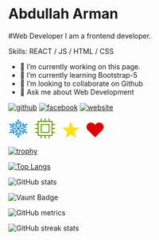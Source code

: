 # Abdullah Arman
#Web Developer
I am a frontend developer.

Skills: REACT / JS / HTML / CSS

- 🔭 I’m currently working on this page. 
- 🌱 I’m currently learning Bootstrap-5 
- 👯 I’m looking to collaborate on Github 
- 💬 Ask me about Web Development 


[<img src='https://cdn.jsdelivr.net/npm/simple-icons@3.0.1/icons/github.svg' alt='github' height='40'>](https://github.com/https://github.com/Abdullah-Ebny-Aziz/Abdullah-Ebny-Aziz)  [<img src='https://cdn.jsdelivr.net/npm/simple-icons@3.0.1/icons/facebook.svg' alt='facebook' height='40'>](https://www.facebook.com/https://www.facebook.com/AbdullahEbnyAzizArman)  [<img src='https://cdn.jsdelivr.net/npm/simple-icons@3.0.1/icons/icloud.svg' alt='website' height='40'>](https://spineldiary.com/)  

<a href='https://archiveprogram.github.com/'><img src='https://raw.githubusercontent.com/acervenky/animated-github-badges/master/assets/acbadge.gif' width='40' height='40'></a> <a href='https://docs.github.com/en/developers'><img src='https://raw.githubusercontent.com/acervenky/animated-github-badges/master/assets/devbadge.gif' width='40' height='40'></a> <a href='https://stars.github.com/'><img src='https://raw.githubusercontent.com/acervenky/animated-github-badges/master/assets/starbadge.gif' width='35' height='35'></a> <a href='https://docs.github.com/en/github/supporting-the-open-source-community-with-github-sponsors'><img src='https://raw.githubusercontent.com/acervenky/animated-github-badges/master/assets/sponsorbadge.gif' width='35' height='35'></a> 

[![trophy](https://github-profile-trophy.vercel.app/?username=https://github.com/Abdullah-Ebny-Aziz/Abdullah-Ebny-Aziz)](https://github.com/ryo-ma/github-profile-trophy)

[![Top Langs](https://github-readme-stats.vercel.app/api/top-langs/?username=https://github.com/Abdullah-Ebny-Aziz/Abdullah-Ebny-Aziz)](https://github.com/anuraghazra/github-readme-stats)

![GitHub stats](https://github-readme-stats.vercel.app/api?username=https://github.com/Abdullah-Ebny-Aziz/Abdullah-Ebny-Aziz&show_icons=true)  

![Vaunt Badge](https://api.vaunt.dev/v1/github/entities/https://github.com/Abdullah-Ebny-Aziz/Abdullah-Ebny-Aziz/contributions?format=svg&private=false)  

![GitHub metrics](https://metrics.lecoq.io/https://github.com/Abdullah-Ebny-Aziz/Abdullah-Ebny-Aziz)  

![GitHub streak stats](https://streak-stats.demolab.com/?user=https://github.com/Abdullah-Ebny-Aziz/Abdullah-Ebny-Aziz)  



